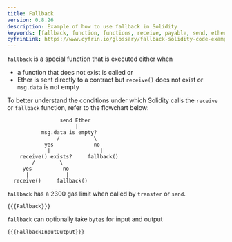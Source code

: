 ```yaml
---
title: Fallback
version: 0.8.26
description: Example of how to use fallback in Solidity
keywords: [fallback, function, functions, receive, payable, send, ether, eth, transfer]
cyfrinLink: https://www.cyfrin.io/glossary/fallback-solidity-code-example
---
```


`fallback` is a special function that is executed either when

- a function that does not exist is called or
- Ether is sent directly to a contract but `receive()` does not exist or `msg.data` is not empty

To better understand the conditions under which Solidity calls the `receive` or `fallback` function, refer to the flowchart below:

```
                 send Ether
                      |
           msg.data is empty?
                /           \
            yes             no
             |                |
    receive() exists?     fallback()
        /        \
     yes          no
      |            |
  receive()     fallback()
```
  
`fallback` has a 2300 gas limit when called by `transfer` or `send`.

```solidity
{{{Fallback}}}
```

`fallback` can optionally take `bytes` for input and output

```solidity
{{{FallbackInputOutput}}}
```
